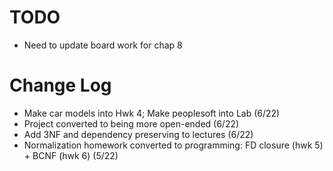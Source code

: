# TODO
- Need to update board work for chap 8


# Change Log
- Make car models into Hwk 4; Make peoplesoft into Lab (6/22)
- Project converted to being more open-ended (6/22)
- Add 3NF and dependency preserving to lectures (6/22)
- Normalization homework converted to programming: FD closure (hwk 5) + BCNF (hwk 6) (5/22)
